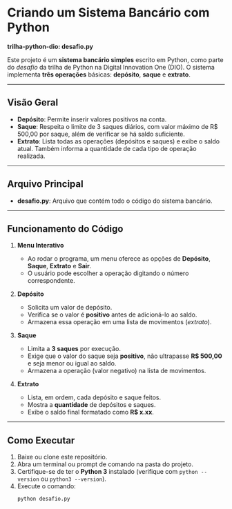 # Criando um Sistema Bancário com Python

**trilha-python-dio: desafio.py**

Este projeto é um **sistema bancário simples** escrito em Python, como parte do _desafio_ da trilha de Python na Digital Innovation One (DIO). O sistema implementa **três operações** básicas: **depósito**, **saque** e **extrato**.

---

## Visão Geral

- **Depósito**: Permite inserir valores positivos na conta.
- **Saque**: Respeita o limite de 3 saques diários, com valor máximo de R\$ 500,00 por saque, além de verificar se há saldo suficiente.
- **Extrato**: Lista todas as operações (depósitos e saques) e exibe o saldo atual. Também informa a quantidade de cada tipo de operação realizada.

---

## Arquivo Principal

- **desafio.py**: Arquivo que contém todo o código do sistema bancário.

---

## Funcionamento do Código

1. **Menu Interativo**

   - Ao rodar o programa, um menu oferece as opções de **Depósito**, **Saque**, **Extrato** e **Sair**.
   - O usuário pode escolher a operação digitando o número correspondente.

2. **Depósito**

   - Solicita um valor de depósito.
   - Verifica se o valor é **positivo** antes de adicioná-lo ao saldo.
   - Armazena essa operação em uma lista de movimentos (_extrato_).

3. **Saque**

   - Limita a **3 saques** por execução.
   - Exige que o valor do saque seja **positivo**, não ultrapasse **R\$ 500,00** e seja menor ou igual ao saldo.
   - Armazena a operação (valor negativo) na lista de movimentos.

4. **Extrato**
   - Lista, em ordem, cada depósito e saque feitos.
   - Mostra a **quantidade** de depósitos e saques.
   - Exibe o saldo final formatado como **R\$ x.xx**.

---

## Como Executar

1. Baixe ou clone este repositório.
2. Abra um terminal ou prompt de comando na pasta do projeto.
3. Certifique-se de ter o **Python 3** instalado (verifique com `python --version` ou `python3 --version`).
4. Execute o comando:
   ```bash
   python desafio.py
   ```
